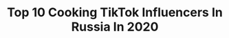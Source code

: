 ---
title: Top 10 Cooking TikTok Influencers In Russia In 2020
description: >-
  Find top cooking TikTok influencers in Russia in 2020. Most popular hashtags: #cooking #food #foryou #recommendations.
platform: TikTok
hits: 21
text_top: Identify the best TikTok profiles on inBeat.
text_bottom: Our database aggregates 21 TikTok influencers like this in Russia for you to pitch.
profiles:
  - username: "rakotorgovets"
    fullname: >-
      rakotorgovets
    bio: >-
      Креативный предприниматель Безумный рыбак Неадекватный выдумщик rakotorgovets
    location: "Russia"
    followers: 60900
    engagement: 665
    commentsToLikes: 0.054688
    id: ckbl31x6r0d7g0j23nb08ihl3
    verified: false
    hashtags: "#cooking, #big, #seafood, #rakotorgovets"
  - username: "spicerack.ru"
    fullname: >-
      SPICERACK
    bio: >-
      Специи для профессионалов
    location: "Russia"
    followers: 6093
    engagement: 369
    commentsToLikes: 0.046429
    id: ckbqqw18abrh10j23xf7x0wcq
    verified: false
    hashtags: "#salad, #cooking, #cucumbers, #recipe"
  - username: "christina_sarkisian"
    fullname: >-
      user6525276019549
    bio: >-
      Photographer, traveler, baker. 🇦🇲 Based in London🇬🇧
    location: "Russia"
    followers: 2013
    engagement: 3313
    commentsToLikes: 0.061809
    id: ckb9cqmsezobd0j23gjcuhzfs
    verified: false
    hashtags: "#foodie, #food, #recipe, #boredinthehouse"
  - username: "timmy_team"
    fullname: >-
      Timmy Team
    bio: >-
      SwEXky
    location: "Russia"
    followers: 373000
    engagement: 2032
    commentsToLikes: 0.014420
    id: ck8qfbmssw6xs0j789powpcpz
    verified: false
    hashtags: "#petroutine, #natureathome, #cat, #dog"
  - username: "kto_to_bakugou"
    fullname: >-
      Katsuki
    bio: >-
      Instagram : kto_to_cosplay
    location: "Russia"
    followers: 29300
    engagement: 2080
    commentsToLikes: 0.009809
    id: ckcein01or0e40j23gg657c6u
    verified: false
    hashtags: "#kirishima, #eijirokirishima, #katsukibakugou, #bnhacosplay"
  - username: "fun_can"
    fullname: >-
      Fetish_food
    bio: >-
      I know , you love food❤️ Подпишись прямо сейчас✅ 💸Bussines - fun_can@mail.ru 💸
    location: "Russia"
    followers: 161500
    engagement: 2117
    commentsToLikes: 0.005455
    id: ckb9c87bcytmm0j23jc66p545
    verified: false
    hashtags: "#recept, #foruyou, #lifehack, #foryou"
  - username: "momoroutinezz"
    fullname: >-
      ☁️ 🦋 👼🏻💫
    bio: >-
      💫👼🏻🦋☁️14k followers☁️🦋👼🏻💫
    location: "Russia"
    followers: 14200
    engagement: 1834
    commentsToLikes: 0.015930
    id: cka0hzb4bbdw40i7894ir63ut
    verified: false
    hashtags: "#foryourpage, #routine, #idewcare, #foruyoupage"
  - username: "_solvay"
    fullname: >-
      𝓵𝓪𝓭𝔂 𝓢𝓸𝓵𝓿𝓪𝔂
    bio: >-
      ♡ insomnia ⌲ blink, army, midzy   }  ⌲ k-pop.   }  ▔▔▔▔▔▔▔▔▔▔
    location: "Russia"
    followers: 32200
    engagement: 1932
    commentsToLikes: 0.004929
    id: ckb9j7cp0aak90j23xtyzxcyj
    verified: false
    hashtags: "#jennie, #kimjisoo, #jennierubyjane, #kpopfyp"
  - username: "izumrabbit"
    fullname: >-
      Izum
    bio: >-
      Inst: izumrabbit 🐰 заходите к нему в гости на страничку! Будем общаться)
    location: "Russia"
    followers: 17500
    engagement: 1342
    commentsToLikes: 0.015883
    id: cka0ifzwmdieg0i78l6p3dlkt
    verified: false
    hashtags: "#bunny, #izumrabbit, #rabbit, #shrimp"
  - username: "lifecookz"
    fullname: >-
      Lifecookz
    bio: >-
      Subscribe to my Instagrams☝🏼 Русский аккаунт мировой кухни🌍❤️🔥
    location: "Russia"
    followers: 804599
    engagement: 722
    commentsToLikes: 0.007226
    id: ck81q39jsfktl0j78d4lw2qc6
    verified: false
    hashtags: "#wow, #waw, #recommendations, #eat"
---